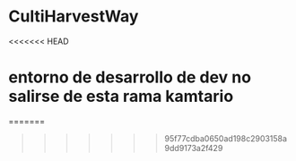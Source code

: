 # CultiHarvestWay


<<<<<<< HEAD




# entorno de desarrollo de  dev no salirse  de esta rama kamtario
=======
<!-- listado: Emanuel (correcto1=2) -->  
<!-- listado: kamtario (correcto1) -->  
>>>>>>> 95f77cdba0650ad198c2903158a9dd9173a2f429
